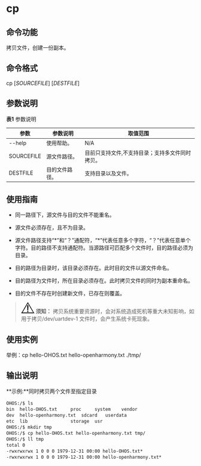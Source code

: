 # cp


## 命令功能

拷贝文件，创建一份副本。


## 命令格式

cp [_SOURCEFILE_] [_DESTFILE_]


## 参数说明

  **表1** 参数说明

| 参数 | 参数说明 | 取值范围 | 
| -------- | -------- | -------- |
| --help | 使用帮助。 | N/A | 
| SOURCEFILE | 源文件路径。 | 目前只支持文件,不支持目录；支持多文件同时拷贝。 | 
| DESTFILE | 目的文件路径。 | 支持目录以及文件。 | 


## 使用指南

- 同一路径下，源文件与目的文件不能重名。

- 源文件必须存在，且不为目录。

- 源文件路径支持“\*”和“？”通配符，“\*”代表任意多个字符，“？”代表任意单个字符。目的路径不支持通配符。当源路径可匹配多个文件时，目的路径必须为目录。

- 目的路径为目录时，该目录必须存在。此时目的文件以源文件命名。

- 目的路径为文件时，所在目录必须存在。此时拷贝文件的同时为副本重命名。

- 目的文件不存在时创建新文件，已存在则覆盖。

> ![icon-notice.gif](public_sys-resources/icon-notice.gif) **须知：**
> 拷贝系统重要资源时，会对系统造成死机等重大未知影响，如用于拷贝/dev/uartdev-1 文件时，会产生系统卡死现象。


## 使用实例

举例：cp hello-OHOS.txt hello-openharmony.txt ./tmp/


## 输出说明

**示例:**同时拷贝两个文件至指定目录

  
```
OHOS:/$ ls
bin  hello-OHOS.txt     proc     system    vendor
dev  hello-openharmony.txt  sdcard   userdata
etc  lib                storage  usr
OHOS:/$ mkdir tmp
OHOS:/$ cp hello-OHOS.txt hello-openharmony.txt tmp/
OHOS:/$ ll tmp
total 0
-rwxrwxrwx 1 0 0 0 1979-12-31 00:00 hello-OHOS.txt*
-rwxrwxrwx 1 0 0 0 1979-12-31 00:00 hello-openharmony.txt*
```

